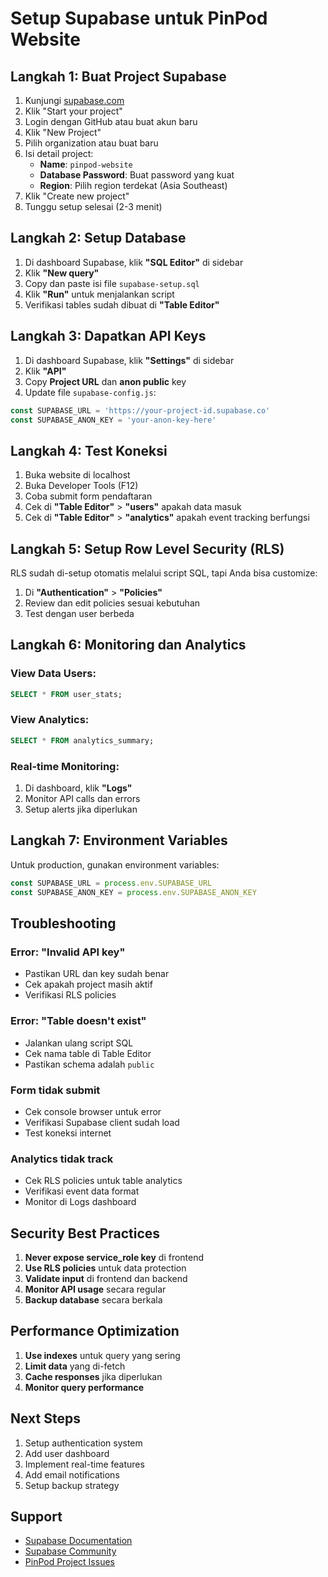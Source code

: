 # Setup Supabase untuk PinPod Website

## Langkah 1: Buat Project Supabase

1. Kunjungi [supabase.com](https://supabase.com)
2. Klik "Start your project"
3. Login dengan GitHub atau buat akun baru
4. Klik "New Project"
5. Pilih organization atau buat baru
6. Isi detail project:
   - **Name**: `pinpod-website`
   - **Database Password**: Buat password yang kuat
   - **Region**: Pilih region terdekat (Asia Southeast)
7. Klik "Create new project"
8. Tunggu setup selesai (2-3 menit)

## Langkah 2: Setup Database

1. Di dashboard Supabase, klik **"SQL Editor"** di sidebar
2. Klik **"New query"**
3. Copy dan paste isi file `supabase-setup.sql`
4. Klik **"Run"** untuk menjalankan script
5. Verifikasi tables sudah dibuat di **"Table Editor"**

## Langkah 3: Dapatkan API Keys

1. Di dashboard Supabase, klik **"Settings"** di sidebar
2. Klik **"API"**
3. Copy **Project URL** dan **anon public** key
4. Update file `supabase-config.js`:

```javascript
const SUPABASE_URL = 'https://your-project-id.supabase.co'
const SUPABASE_ANON_KEY = 'your-anon-key-here'
```

## Langkah 4: Test Koneksi

1. Buka website di localhost
2. Buka Developer Tools (F12)
3. Coba submit form pendaftaran
4. Cek di **"Table Editor"** > **"users"** apakah data masuk
5. Cek di **"Table Editor"** > **"analytics"** apakah event tracking berfungsi

## Langkah 5: Setup Row Level Security (RLS)

RLS sudah di-setup otomatis melalui script SQL, tapi Anda bisa customize:

1. Di **"Authentication"** > **"Policies"**
2. Review dan edit policies sesuai kebutuhan
3. Test dengan user berbeda

## Langkah 6: Monitoring dan Analytics

### View Data Users:
```sql
SELECT * FROM user_stats;
```

### View Analytics:
```sql
SELECT * FROM analytics_summary;
```

### Real-time Monitoring:
1. Di dashboard, klik **"Logs"**
2. Monitor API calls dan errors
3. Setup alerts jika diperlukan

## Langkah 7: Environment Variables

Untuk production, gunakan environment variables:

```javascript
const SUPABASE_URL = process.env.SUPABASE_URL
const SUPABASE_ANON_KEY = process.env.SUPABASE_ANON_KEY
```

## Troubleshooting

### Error: "Invalid API key"
- Pastikan URL dan key sudah benar
- Cek apakah project masih aktif
- Verifikasi RLS policies

### Error: "Table doesn't exist"
- Jalankan ulang script SQL
- Cek nama table di Table Editor
- Pastikan schema adalah `public`

### Form tidak submit
- Cek console browser untuk error
- Verifikasi Supabase client sudah load
- Test koneksi internet

### Analytics tidak track
- Cek RLS policies untuk table analytics
- Verifikasi event data format
- Monitor di Logs dashboard

## Security Best Practices

1. **Never expose service_role key** di frontend
2. **Use RLS policies** untuk data protection
3. **Validate input** di frontend dan backend
4. **Monitor API usage** secara regular
5. **Backup database** secara berkala

## Performance Optimization

1. **Use indexes** untuk query yang sering
2. **Limit data** yang di-fetch
3. **Cache responses** jika diperlukan
4. **Monitor query performance**

## Next Steps

1. Setup authentication system
2. Add user dashboard
3. Implement real-time features
4. Add email notifications
5. Setup backup strategy

## Support

- [Supabase Documentation](https://supabase.com/docs)
- [Supabase Community](https://github.com/supabase/supabase/discussions)
- [PinPod Project Issues](https://github.com/btcbid/pp/issues)
